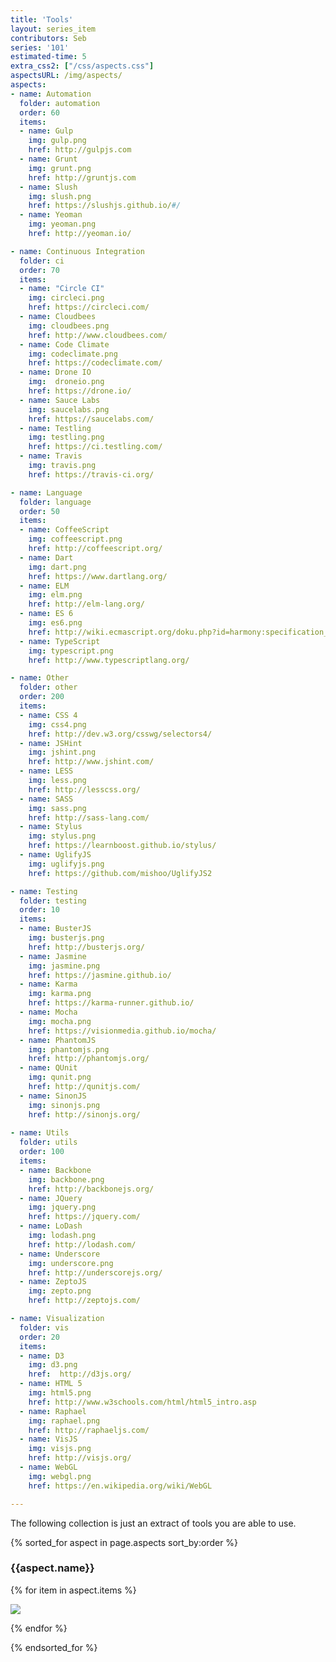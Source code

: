 ```yaml
---
title: 'Tools'
layout: series_item
contributors: Seb
series: '101'
estimated-time: 5
extra_css2: ["/css/aspects.css"]
aspectsURL: /img/aspects/
aspects:
- name: Automation
  folder: automation
  order: 60
  items:
  - name: Gulp
    img: gulp.png
    href: http://gulpjs.com
  - name: Grunt
    img: grunt.png
    href: http://gruntjs.com
  - name: Slush
    img: slush.png
    href: https://slushjs.github.io/#/
  - name: Yeoman
    img: yeoman.png
    href: http://yeoman.io/

- name: Continuous Integration
  folder: ci
  order: 70
  items:
  - name: "Circle CI"
    img: circleci.png
    href: https://circleci.com/
  - name: Cloudbees
    img: cloudbees.png
    href: http://www.cloudbees.com/ 
  - name: Code Climate
    img: codeclimate.png
    href: https://codeclimate.com/
  - name: Drone IO
    img:  droneio.png
    href: https://drone.io/
  - name: Sauce Labs
    img: saucelabs.png
    href: https://saucelabs.com/
  - name: Testling
    img: testling.png
    href: https://ci.testling.com/
  - name: Travis
    img: travis.png
    href: https://travis-ci.org/

- name: Language
  folder: language
  order: 50
  items:
  - name: CoffeeScript
    img: coffeescript.png
    href: http://coffeescript.org/
  - name: Dart
    img: dart.png
    href: https://www.dartlang.org/
  - name: ELM
    img: elm.png
    href: http://elm-lang.org/
  - name: ES 6
    img: es6.png
    href: http://wiki.ecmascript.org/doku.php?id=harmony:specification_drafts
  - name: TypeScript
    img: typescript.png
    href: http://www.typescriptlang.org/

- name: Other
  folder: other
  order: 200
  items:
  - name: CSS 4
    img: css4.png
    href: http://dev.w3.org/csswg/selectors4/ 
  - name: JSHint
    img: jshint.png
    href: http://www.jshint.com/
  - name: LESS
    img: less.png
    href: http://lesscss.org/
  - name: SASS
    img: sass.png
    href: http://sass-lang.com/
  - name: Stylus
    img: stylus.png
    href: https://learnboost.github.io/stylus/
  - name: UglifyJS
    img: uglifyjs.png
    href: https://github.com/mishoo/UglifyJS2 

- name: Testing
  folder: testing
  order: 10
  items:
  - name: BusterJS
    img: busterjs.png
    href: http://busterjs.org/
  - name: Jasmine
    img: jasmine.png
    href: https://jasmine.github.io/
  - name: Karma
    img: karma.png
    href: https://karma-runner.github.io/
  - name: Mocha
    img: mocha.png
    href: https://visionmedia.github.io/mocha/
  - name: PhantomJS
    img: phantomjs.png
    href: http://phantomjs.org/
  - name: QUnit
    img: qunit.png
    href: http://qunitjs.com/
  - name: SinonJS
    img: sinonjs.png
    href: http://sinonjs.org/
 
- name: Utils
  folder: utils
  order: 100
  items:
  - name: Backbone
    img: backbone.png
    href: http://backbonejs.org/
  - name: JQuery
    img: jquery.png
    href: https://jquery.com/
  - name: LoDash
    img: lodash.png
    href: http://lodash.com/
  - name: Underscore
    img: underscore.png
    href: http://underscorejs.org/
  - name: ZeptoJS
    img: zepto.png
    href: http://zeptojs.com/

- name: Visualization
  folder: vis
  order: 20
  items:
  - name: D3
    img: d3.png
    href:  http://d3js.org/
  - name: HTML 5
    img: html5.png
    href: http://www.w3schools.com/html/html5_intro.asp
  - name: Raphael
    img: raphael.png
    href: http://raphaeljs.com/
  - name: VisJS
    img: visjs.png
    href: http://visjs.org/
  - name: WebGL
    img: webgl.png
    href: https://en.wikipedia.org/wiki/WebGL

---
```


The following collection is just an extract of tools you are able to use.

{% sorted_for aspect in page.aspects sort_by:order %}


<h3 id="aspect_{{ aspect.folder }}"> {{aspect.name}} </h3>

<div class="row aspect-row">

{% for item in aspect.items %}

<div class="col-md-2 col-xs-4 aspect-row-item vcenter">
<a href="{{ item.href }}" alt="{{ item.name }}" >
<img class="aspect-row-img" src="{{ page.aspectsURL | append: aspect.folder | append: "/" |  append: item.img }}">
</a>
</div>

<!--
{% assign mIndex = forloop.index | modulo:6 %}
{% if mIndex == 0 %}
<div class="clearfix"> </div>
{% elsif mIndex == 3 %}
<div class="visible-xs clearfix"> </div>
{% endif %}
-->

{% endfor %}

</div>

{% endsorted_for %}
